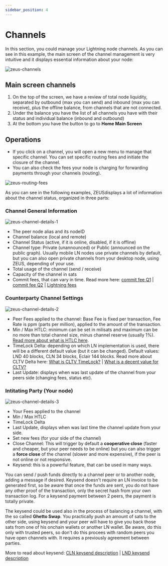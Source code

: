 ```yaml
---
sidebar_position: 4
---
```


# Channels

In this section, you could manage your Lightning node channels. As you can see in this example, the main screen of the channel management is very intuitive and it displays essential information about your node:

![zeus-channels](../../../static/img/zeus-channels.jpg)

## Main screen channels
1. On the top of the screen, we have a review of total node liquidity, separated by outbound (max you can send) and inbound (max you can receive), plus the offline balance, from channels that are not connected.
2. Under the balance you have the list of all channels you have with their status and individual balance (inbound and outbound)
3. At the bottom you have the button to go to **Home Main Screen**

## Operations
- If you click on a channel, you will open a new menu to manage that specific channel. You can set specific routing fees and initiate the closure of the channel.
- You can also check the fees your node is charging for forwarding payments through your channels (routing).

![zeus-routing-fees](../../../static/img/zeus-routing-fees.jpg)

As you can see in the following examples, ZEUSdisplays a lot of information about the channel status, organized in three parts:

### Channel General Information

![zeus-channel-details-1](../../../static/img/zeus-channel-details-1.jpg)

- The peer node alias and its nodeID
- Channel balance (local and remote)
- Channel Status (active, if it is online, disabled, if it is offline)
- Channel type: Private (unannounced) or Public (announced on the public graph). Usually mobile LN nodes use private channels by default, but you can also open private channels from your desktop node, using ZEUS, depending of your use.
- Total usage of the channel (send / receive)
- Capacity of the channel in sats
- Commit fees, that can vary in time. Read more here: [commit fee Q1](https://old.reddit.com/r/lightningnetwork/comments/cjtbjt/question_regarding_commit_fee/) | [commit fee Q2](https://bitcoin.stackexchange.com/questions/89232/why-is-my-spendable-msat-much-lower-than-msatoshi-to-us/89235#89235) | [Lightning fees](https://lightningwiki.net/index.php/Fees)

### Counterparty Channel Settings

![zeus-channel-details-2](../../../static/img/zeus-channel-details-2.jpg)

- Peer Fees applied to the channel: Base Fee is fixed per transaction, Fee Rate is ppm (parts per million), applied to the amount of the transaction.
- Min / Max HTLC: minimum can be set in milisats and maximum can be no more than total channel size, minus channel reserve (usually 1%). [Read more about what is HTLC here](https://docs.lightning.engineering/the-lightning-network/multihop-payments/hash-time-lock-contract-htlc).
- TimeLock Delta: depending on which LN implementation is used, there will be a different default value (but it can be changed). Default values: LND 40 blocks, CLN 34 blocks, Eclair 144 blocks. Read more about CLTV Delta here: [What is CLTV TimeLock?](https://docs.lightning.engineering/the-lightning-network/multihop-payments/timelocks) | [What is a decent value for CLTV?](https://bitcoin.stackexchange.com/questions/89658/what-is-a-decent-value-for-time-lock-delta-on-a-lightning-network-node)
- Last Update: displays when was last update of the channel from your peers side (changing fees, status etc).

### Intitating Party (Your node)

![zeus-channel-details-3](../../../static/img/zeus-channel-details-3.jpg)

- Your Fees applied to the channel
- Min / Max HTLC
- TimeLock Delta
- Last Update, displays when was last time the channel update from your side.
- Set new fees (for your side of the channel)
- Close Channel: This will trigger by default a **cooperative close** (faster and cheaper, but your peer needs to be online) but you can also trigger a **force close** of the channel (slower and more expensive), if the peer is not online or not responsive.
- Keysend: this is a powerful feature, that can be used in many ways. 

You can send / push funds directly to a channel peer or to another node, adding a message if desired. Keysend doesn't require an LN invoice to be generated first, so be aware that once the funds are sent, you do not have any other proof of the transaction, only the secret hash from your own transaction log. For a keysend payment between 2 peers, the payment is totally private.

The keysend could be used also in the process of balancing a channel, with the so called **Ghetto Swap**. You practically push an amount of sats to the other side, using keysend and your peer will have to give you back those sats from one of his onchain wallets or another LN wallet. Be aware, do this only with trusted peers, so don't do this procees with random peers you have open channels with. It requires a previously agreement between parties.

More to read about keysend: [CLN keysend description](https://lightning.readthedocs.io/lightning-keysend.7.html) | [LND keysend description](https://docs.lightning.engineering/lightning-network-tools/lnd/send-messages-with-keysend)